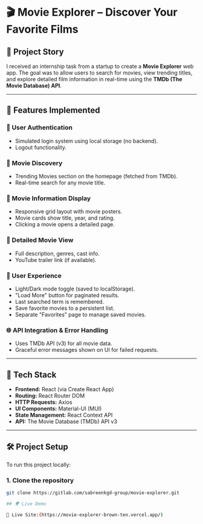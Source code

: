 # 🎬 Movie Explorer – Discover Your Favorite Films

## 🚀 Project Story

I received an internship task from a startup to create a **Movie Explorer** web app. The goal was to allow users to search for movies, view trending titles, and explore detailed film information in real-time using the **TMDb (The Movie Database) API**.

---

## 🌟 Features Implemented

### 🔐 User Authentication
- Simulated login system using local storage (no backend).
- Logout functionality.

### 🎥 Movie Discovery
- Trending Movies section on the homepage (fetched from TMDb).
- Real-time search for any movie title.

### 🧾 Movie Information Display
- Responsive grid layout with movie posters.
- Movie cards show title, year, and rating.
- Clicking a movie opens a detailed page.

### 📖 Detailed Movie View
- Full description, genres, cast info.
- YouTube trailer link (if available).

### 🌙 User Experience
- Light/Dark mode toggle (saved to localStorage).
- "Load More" button for paginated results.
- Last searched term is remembered.
- Save favorite movies to a persistent list.
- Separate "Favorites" page to manage saved movies.

### 🌐 API Integration & Error Handling
- Uses TMDb API (v3) for all movie data.
- Graceful error messages shown on UI for failed requests.

---

## 🧰 Tech Stack

- **Frontend:** React (via Create React App)
- **Routing:** React Router DOM
- **HTTP Requests:** Axios
- **UI Components:** Material-UI (MUI)
- **State Management:** React Context API
- **API:** The Movie Database (TMDb) API v3

---

## 🛠️ Project Setup

To run this project locally:

### 1. Clone the repository

```bash
git clone https://gitlab.com/sabreenkgd-group/movie-explorer.git

## 🌍 Live Demo

🔗 Live Site:(https://movie-explorer-brown-ten.vercel.app/)